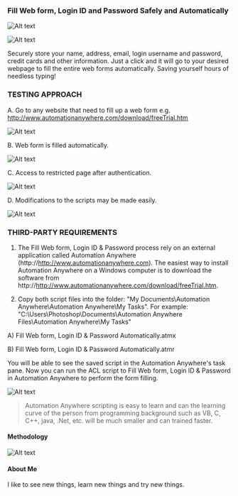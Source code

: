 ### Fill Web form, Login ID and Password Safely and Automatically ###

![Alt text](http://173.0.133.251/images/GitHub/speeddial.jpg "Speed Dial")

![Alt text](http://173.0.133.251/images/GitHub/web-form-filler.jpg "Fill Web form, Login ID and Password Safely and Automatically")

Securely store your name, address, email, login username and password, credit cards and other information.  Just a click and it will go to your desired webpage to fill the entire web forms automatically.  Saving yourself hours of needless typing!



### TESTING APPROACH ###


A.  Go to any website that need to fill up a web form e.g. http://www.automationanywhere.com/download/freeTrial.htm

![Alt text](http://173.0.133.251/images/GitHub/webform.jpg "Website to fill form")


B.  Web form is filled automatically.

![Alt text](http://173.0.133.251/images/GitHub/formfilled.jpg "Web form is filled automatically")


C.  Access to restricted page after authentication.

![Alt text](http://173.0.133.251/images/GitHub/successformfill.jpg "Access to authenticated page")


D.  Modifications to the scripts may be made easily.

![Alt text](http://173.0.133.251/images/GitHub/FillWebFormScript.jpg "Modifications to the scripts")



### THIRD-PARTY REQUIREMENTS ###

1.  The Fill Web form, Login ID & Password process rely on an external application called Automation Anywhere (http://http://www.automationanywhere.com).  The easiest way to install Automation Anywhere on a Windows computer is to download the software from http://http://www.automationanywhere.com/download/freeTrial.htm.

2.  Copy both script files into the folder: "My Documents\Automation Anywhere\Automation Anywhere\My Tasks".  For example: "C:\Users\Photoshop\Documents\Automation Anywhere Files\Automation Anywhere\My Tasks"

A)  Fill Web form, Login ID & Password Automatically.atmx
 
B)  Fill Web form, Login ID & Password Automatically.atmr

You will be able to see the saved script in the Automation Anywhere's task pane.  Now you can run the ACL script to Fill Web form, Login ID & Password in Automation Anywhere to perform the form filling.

![Alt text](http://173.0.133.251/images/GitHub/fillwebformtask.jpg "Saved task")

<blockquote>Automation Anywhere scripting is easy to learn and can the learning curve of the person from programming background such as VB, C, C++, java, .Net, etc. will be much smaller and can trained faster.</blockquote>


#### Methodology ####

![Alt text](http://173.0.133.251/images/GitHub/use-methodology.gif "How I Work")


#### About Me ####

I like to see new things, learn new things and try new things.
